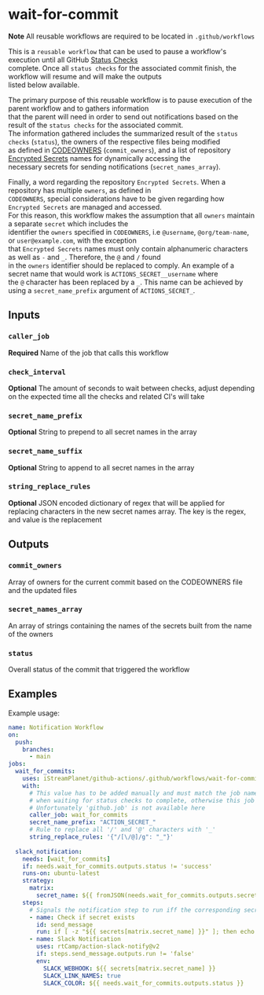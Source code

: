 # wait-for-commit

**Note** All reusable workflows are required to be located in `.github/workflows`

This is a `reusable workflow` that can be used to pause a workflow's execution until all GitHub [Status Checks](https://docs.github.com/en/pull-requests/collaborating-with-pull-requests/collaborating-on-repositories-with-code-quality-features/about-status-checks)  \
complete. Once all `status checks` for the associated commit finish, the workflow will resume and will make the outputs \
listed below available.

The primary purpose of this reusable workflow is to pause execution of the parent workflow and to gathers information \
that the parent will need in order to send out notifications based on the result of the `status checks` for the associated commit. \
The information gathered includes the summarized result of the `status checks` (`status`), the owners of the respective files being modified \
as defined in [CODEOWNERS](https://docs.github.com/en/repositories/managing-your-repositorys-settings-and-features/customizing-your-repository/about-code-owners) (`commit_owners`), and a list of repository [Encrypted Secrets](https://docs.github.com/en/actions/security-guides/encrypted-secrets) names for dynamically accessing the \
necessary secrets for sending notifications (`secret_names_array`).

Finally, a word regarding the repository `Encrypted Secrets`. When a repository has multiple `owners`, as defined in \
`CODEOWNERS`, special considerations have to be given regarding how `Encrypted Secrets` are managed and accessed. \
For this reason, this workflow makes the assumption that all `owners` maintain a separate `secret` which includes the \
identifier the `owners` specified in `CODEOWNERS`, i.e `@username`, `@org/team-name`, or `user@example.com`, with the exception \
that `Encrypted Secrets` names must only contain alphanumeric characters as well as `-` and `_`. Therefore, the `@` and `/` found \
in the `owners` identifier should be replaced to comply. An example of a secret name that would work is `ACTIONS_SECRET__username` where \
the `@` character has been replaced by a `_`. This name can be achieved by using a `secret_name_prefix` argument of `ACTIONS_SECRET_`.

## Inputs

### `caller_job`

**Required** Name of the job that calls this workflow

### `check_interval`

**Optional** The amount of seconds to wait between checks, adjust depending on the expected time all the checks and related CI's will take

### `secret_name_prefix`

**Optional** String to prepend to all secret names in the array

### `secret_name_suffix`

**Optional** String to append to all secret names in the array

### `string_replace_rules`

**Optional** JSON encoded dictionary of regex that will be applied for replacing characters in the new secret names array. The key is the regex, and value is the replacement

## Outputs

### `commit_owners`

Array of owners for the current commit based on the CODEOWNERS file and the updated files

### `secret_names_array`

An array of strings containing the names of the secrets built from the name of the owners

### `status`

Overall status of the commit that triggered the workflow

## Examples

Example usage:

```yaml
name: Notification Workflow
on:
  push:
    branches:
      - main
jobs:
  wait_for_commits:
    uses: iStreamPlanet/github-actions/.github/workflows/wait-for-commit.yml@master
    with:
      # This value has to be added manually and must match the job name. This argument ensures that this job is ignored,
      # when waiting for status checks to complete, otherwise this job will get stuck waiting for itself to finish. 
      # Unfortunately 'github.job' is not available here
      caller_job: wait_for_commits
      secret_name_prefix: "ACTION_SECRET_"
      # Rule to replace all '/' and '@' characters with '_'
      string_replace_rules: '{"/[\/@]/g": "_"}'
  
  slack_notification:
    needs: [wait_for_commits]
    if: needs.wait_for_commits.outputs.status != 'success'
    runs-on: ubuntu-latest
    strategy:
      matrix:
        secret_name: ${{ fromJSON(needs.wait_for_commits.outputs.secret_names_array) }}
    steps:
      # Signals the notification step to run iff the corresponding secret exists 
      - name: Check if secret exists
        id: send_message
        run: if [ -z "${{ secrets[matrix.secret_name] }}" ]; then echo "::set-output name=run::false"; fi
      - name: Slack Notification
        uses: rtCamp/action-slack-notify@v2
        if: steps.send_message.outputs.run != 'false'
        env:
          SLACK_WEBHOOK: ${{ secrets[matrix.secret_name] }}
          SLACK_LINK_NAMES: true
          SLACK_COLOR: ${{ needs.wait_for_commits.outputs.status }}
```
